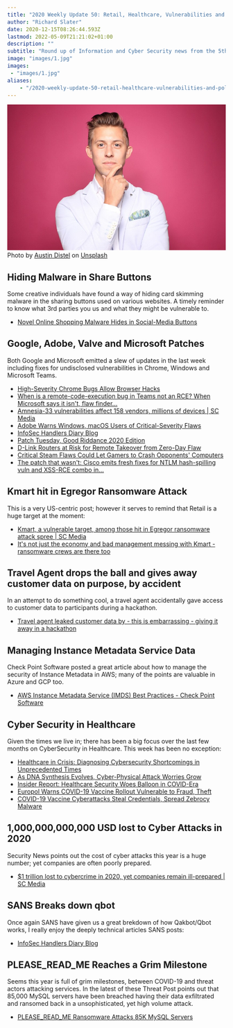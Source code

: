 ```yaml
---
title: "2020 Weekly Update 50: Retail, Healthcare, Vulnerabilities and Politics"
author: "Richard Slater"
date: 2020-12-15T08:26:44.593Z
lastmod: 2022-05-09T21:21:02+01:00
description: ""
subtitle: "Round up of Information and Cyber Security news from the 5th of December to the 11th December."
image: "images/1.jpg" 
images:
 - "images/1.jpg"
aliases:
    - "/2020-weekly-update-50-retail-healthcare-vulnerabilities-and-politics-ecaba994e565"
---
```


![image](images/1.jpg)
Photo by [Austin Distel](https://unsplash.com/@austindistel?utm_source=medium&amp;utm_medium=referral) on [Unsplash](https://unsplash.com?utm_source=medium&amp;utm_medium=referral)

## Hiding Malware in Share Buttons

Some creative individuals have found a way of hiding card skimming malware in the sharing buttons used on various websites. A timely reminder to know what 3rd parties you us and what they might be vulnerable to.

- [Novel Online Shopping Malware Hides in Social-Media Buttons](https://threatpost.com/online-shopping-malware-social-media-buttons/161903/)

## Google, Adobe, Valve and Microsoft Patches

Both Google and Microsoft emitted a slew of updates in the last week including fixes for undisclosed vulnerabilities in Chrome, Windows and Microsoft Teams.

 - [High-Severity Chrome Bugs Allow Browser Hacks](https://threatpost.com/google_chrome_bugs_patched/161907/)
 - [When is a remote-code-execution bug in Teams not an RCE? When Microsoft says it isn&#39;t, flaw finder…](https://www.theregister.com/2020/12/07/microsoft_teams_rce_flaw/)
 - [Amnesia-33 vulnerabilities affect 158 vendors, millions of devices | SC Media](https://www.scmagazine.com/home/security-news/mobile-security/amnesia-33-vulnerabilities-affect-158-vendors-millions-of-devices/)
 - [Adobe Warns Windows, macOS Users of Critical-Severity Flaws](https://threatpost.com/adobe-windows-macos-critical-severity-flaws/162007/)
 - [InfoSec Handlers Diary Blog](https://isc.sans.edu/diary/rss/26860)
 - [Patch Tuesday, Good Riddance 2020 Edition](https://krebsonsecurity.com/2020/12/patch-tuesday-good-riddance-2020-edition/)
 - [D-Link Routers at Risk for Remote Takeover from Zero-Day Flaw](https://threatpost.com/d-link-routers-zero-day-flaws/162064/)
 - [Critical Steam Flaws Could Let Gamers to Crash Opponents&#39; Computers](https://threatpost.com/critical-steam-flaws-crash-opponents-computers/162100/)
 - [The patch that wasn&#39;t: Cisco emits fresh fixes for NTLM hash-spilling vuln and XSS-RCE combo in…](https://www.theregister.com/2020/12/10/cisco_jabber_xss_rce_ntlm_hash_patches/)

## Kmart hit in Egregor Ransomware Attack

This is a very US-centric post; however it serves to remind that Retail is a huge target at the moment:

 - [Kmart, a vulnerable target, among those hit in Egregor ransomware attack spree | SC Media](https://www.scmagazine.com/home/security-news/ransomware/kmart-a-vulnerable-target-among-those-hit-in-egregor-ransomware-attack-spree/)
 - [It&#39;s not just the economy and bad management messing with Kmart - ransomware crews are there too](https://www.theregister.com/2020/12/07/in_brief_security/)

## Travel Agent drops the ball and gives away customer data on purpose, by accident

In an attempt to do something cool, a travel agent accidentally gave access to customer data to participants during a hackathon.

 - [Travel agent leaked customer data by - this is embarrassing - giving it away in a hackathon](https://go.theregister.com/feed/www.theregister.com/2020/12/07/data_breach_in_hackathon_data/)

## Managing Instance Metadata Service Data

Check Point Software posted a great article about how to manage the security of Instance Metadata in AWS; many of the points are valuable in Azure and GCP too.

 - [AWS Instance Metadata Service (IMDS) Best Practices - Check Point Software](https://blog.checkpoint.com/2020/12/07/aws-instance-metadata-service-imds-best-practices/)

## Cyber Security in Healthcare

Given the times we live in; there has been a big focus over the last few months on CyberSecurity in Healthcare. This week has been no exception:

 - [Healthcare in Crisis: Diagnosing Cybersecurity Shortcomings in Unprecedented Times](https://threatpost.com/healthcare-in-crisis-diagnosing-cybersecurity-shortcomings-in-unprecedented-times/161917/)
 - [As DNA Synthesis Evolves, Cyber-Physical Attack Worries Grow](https://www.darkreading.com/application-security/as-dna-synthesis-evolves-cyber-physical-attack-worries-grow/d/d-id/1339627?_mc=rss_x_drr_edt_aud_dr_x_x-rss-simple)
 - [Insider Report: Healthcare Security Woes Balloon in COVID-Era](https://threatpost.com/insider-report-healthcare-security-covid-era/161801/)
 - [Europol Warns COVID-19 Vaccine Rollout Vulnerable to Fraud, Theft](https://threatpost.com/europol-covid-19-vaccine-rollout-fraud-theft/161968/)
 - [COVID-19 Vaccine Cyberattacks Steal Credentials, Spread Zebrocy Malware](https://threatpost.com/covid-19-vaccine-cyberattacks-credentials-zebrocy/162072/)

## 1,000,000,000,000 USD lost to Cyber Attacks in 2020

Security News points out the cost of cyber attacks this year is a huge number; yet companies are often poorly prepared.

 - [$1 trillion lost to cybercrime in 2020, yet companies remain ill-prepared | SC Media](https://www.scmagazine.com/home/security-news/cybercrime/1-trillion-lost-to-cybercrime-in-2020-yet-companies-remain-ill-prepared/)

## SANS Breaks down qbot

Once again SANS have given us a great brekdown of how Qakbot/Qbot works, I really enjoy the deeply technical articles SANS posts:

 - [InfoSec Handlers Diary Blog](https://isc.sans.edu/diary/rss/26862)

## PLEASE_READ_ME Reaches a Grim Milestone

Seems this year is full of grim milestones, between COVID-19 and threat actors attacking services. In the latest of these Threat Post points out that 85,000 MySQL servers have been breached having their data exfiltrated and ransomed back in a unsophisticated, yet high volume attack.

 - [PLEASE_READ_ME Ransomware Attacks 85K MySQL Servers](https://threatpost.com/please_read_me-ransomware-mysql-servers/162136/)
